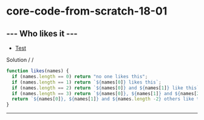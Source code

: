 # core-code-from-scratch-18-01

## --- Who likes it ---

* [Test]()

Solution / /

``` javascript 
function likes(names) {
  if (names.length == 0) return "no one likes this";
  if (names.length == 1) return `${names[0]} likes this`;
  if (names.length == 2) return `${names[0]} and ${names[1]} like this`;
  if (names.length == 3) return `${names[0]}, ${names[1]} and ${names[2]} like this`;
  return `${names[0]}, ${names[1]} and ${names.length -2} others like this`;
}
```

---
